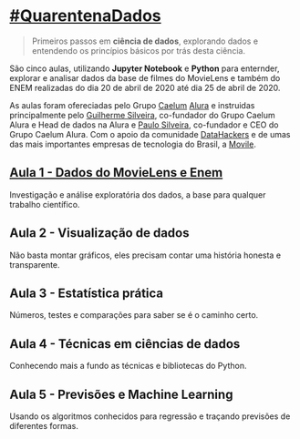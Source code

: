 # [#QuarentenaDados](https://www.alura.com.br/quarentenadados/)
> Primeiros passos em **ciência de dados**, explorando dados e entendendo os princípios básicos por trás desta ciência. 

São cinco aulas, utilizando **Jupyter Notebook** e **Python** para enternder, explorar e analisar dados da base de filmes do MovieLens e também do ENEM realizadas do dia 20 de abril de 2020 até dia 25 de abril de 2020.

As aulas foram ofereciadas pelo Grupo [Caelum](https://www.caelum.com.br/) [Alura](https://www.alura.com.br/) e instruidas principalmente pelo [Guilherme Silveira](https://www.caelum.com.br/instrutor-guilherme-silveira), co-fundador do Grupo Caelum Alura e Head de dados na Alura e [Paulo Silveira](https://www.caelum.com.br/instrutor-paulo-silveira), co-fundador e CEO do Grupo Caelum Alura. Com o apoio da comunidade [DataHackers](https://datahackers.com.br/) e de umas das mais importantes empresas de tecnologia do Brasil, a [Movile](https://movile.blog/).

## [Aula 1 - Dados do MovieLens e Enem](https://www.alura.com.br/quarentenadados/aula01-sua-primeira-analise-de-dados)
Investigação e análise exploratória dos dados, a base para qualquer trabalho científico.

## Aula 2 - Visualização de dados
Não basta montar gráficos, eles precisam contar uma história honesta e transparente.

## Aula 3 - Estatística prática
Números, testes e comparações para saber se é o caminho certo.

## Aula 4 - Técnicas em ciências de dados
Conhecendo mais a fundo as técnicas e bibliotecas do Python.

## Aula 5 - Previsões e Machine Learning
Usando os algoritmos conhecidos para regressão e traçando previsões de diferentes formas.
